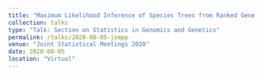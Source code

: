 ```yaml
---
title: "Maximum Likelihood Inference of Species Trees from Ranked Gene Trees Under the Coalescent Model"
collection: talks
type: "Talk: Section on Statistics in Genomics and Genetics"
permalink: /talks/2020-08-05-jsmpp
venue: "Joint Statistical Meetings 2020"
date: 2020-08-05
location: "Virtual"
---
```


<!--- [Poster](http://anastasiiakim.github.io/files/talks/posterJSM.pdf) --->
